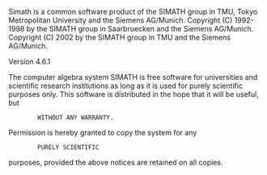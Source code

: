 
  Simath is a common software product of the SIMATH group in TMU, Tokyo
Metropolitan University and the Siemens AG/Munich.
  Copyright (C) 1992-1998 by the SIMATH group in Saarbruecken and the
Siemens AG/Munich.
  Copyright (C) 2002 by the SIMATH group in TMU and the Siemens
AG/Munich.

Version 4.6.1

The computer algebra system SIMATH is free software for universities
and scientific research institutions as long as it is used for purely
scientific purposes only. This software is distributed in the hope
that it will be useful, but

			WITHOUT ANY WARRANTY.

Permission is hereby granted to copy the system for any

			PURELY SCIENTIFIC

purposes, provided the above notices are retained on all copies.

